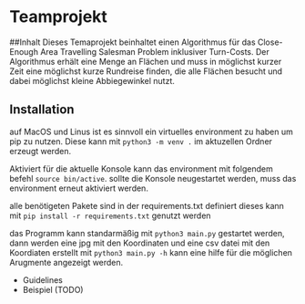 # Teamprojekt


##Inhalt
Dieses Temaprojekt beinhaltet einen Algorithmus für das Close-Enough Area Travelling Salesman Problem inklusiver Turn-Costs. Der Algorithmus erhält eine Menge an Flächen und muss in möglichst kurzer Zeit eine möglichst kurze Rundreise finden, die alle Flächen besucht und dabei möglichst kleine Abbiegewinkel nutzt.

## Installation
auf MacOS und Linus ist es sinnvoll ein virtuelles environment zu haben um pip zu nutzen. 
Diese kann mit `python3 -m venv .` im aktuzellen Ordner erzeugt werden.

Aktiviert für die aktuelle Konsole kann das environment mit folgendem befehl `source bin/active`.
sollte die Konsole neugestartet werden, muss das environment erneut aktiviert werden.

alle benötigeten Pakete sind in der requirements.txt definiert
dieses kann mit `pip install -r requirements.txt` genutzt werden

das Programm kann standarmäßig mit `python3 main.py` gestartet werden, dann werden eine jpg mit den Koordinaten und eine csv datei mit den Koordiaten erstellt
mit `python3 main.py -h` kann eine hilfe für die möglichen Arugmente angezeigt werden.

* Guidelines
* Beispiel (TODO)
